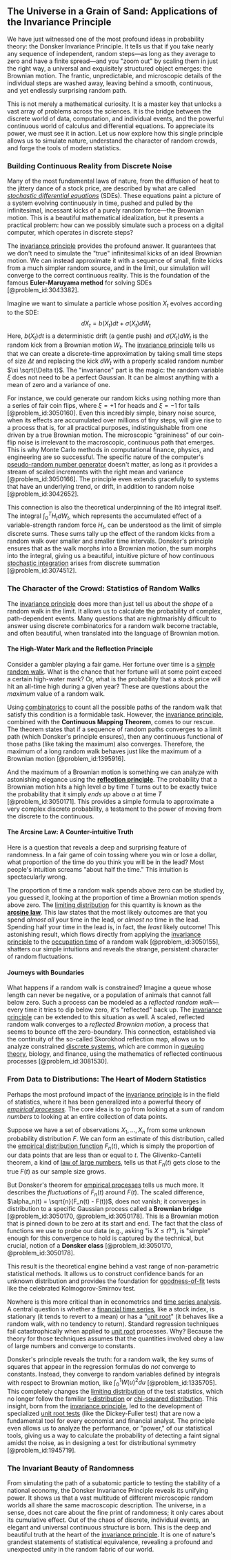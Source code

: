 ## The Universe in a Grain of Sand: Applications of the Invariance Principle

We have just witnessed one of the most profound ideas in probability theory: the Donsker Invariance Principle. It tells us that if you take nearly any sequence of independent, random steps—as long as they average to zero and have a finite spread—and you "zoom out" by scaling them in just the right way, a universal and exquisitely structured object emerges: the Brownian motion. The frantic, unpredictable, and microscopic details of the individual steps are washed away, leaving behind a smooth, continuous, and yet endlessly surprising random path.

This is not merely a mathematical curiosity. It is a master key that unlocks a vast array of problems across the sciences. It is the bridge between the discrete world of data, computation, and individual events, and the powerful continuous world of calculus and differential equations. To appreciate its power, we must see it in action. Let us now explore how this single principle allows us to simulate nature, understand the character of random crowds, and forge the tools of modern statistics.

### Building Continuous Reality from Discrete Noise

Many of the most fundamental laws of nature, from the diffusion of heat to the jittery dance of a stock price, are described by what are called *[stochastic differential equations](@article_id:146124)* (SDEs). These equations paint a picture of a system evolving continuously in time, pushed and pulled by the infinitesimal, incessant kicks of a purely random force—the Brownian motion. This is a beautiful mathematical idealization, but it presents a practical problem: how can we possibly simulate such a process on a digital computer, which operates in discrete steps?

The [invariance principle](@article_id:169681) provides the profound answer. It guarantees that we don't need to simulate the "true" infinitesimal kicks of an ideal Brownian motion. We can instead approximate it with a sequence of small, finite kicks from a much simpler random source, and in the limit, our simulation will converge to the correct continuous reality. This is the foundation of the famous **Euler-Maruyama method** for solving SDEs [@problem_id:3043382].

Imagine we want to simulate a particle whose position $X_t$ evolves according to the SDE:
$$
dX_t = b(X_t) dt + \sigma(X_t) dW_t
$$
Here, $b(X_t) dt$ is a deterministic drift (a gentle push) and $\sigma(X_t) dW_t$ is the random kick from a Brownian motion $W_t$. The [invariance principle](@article_id:169681) tells us that we can create a discrete-time approximation by taking small time steps of size $\Delta t$ and replacing the kick $dW_t$ with a properly scaled random number $\xi \sqrt{\Delta t}$. The "invariance" part is the magic: the random variable $\xi$ does not need to be a perfect Gaussian. It can be almost anything with a mean of zero and a variance of one.

For instance, we could generate our random kicks using nothing more than a series of fair coin flips, where $\xi = +1$ for heads and $\xi = -1$ for tails [@problem_id:3050160]. Even this incredibly simple, binary noise source, when its effects are accumulated over millions of tiny steps, will give rise to a process that is, for all practical purposes, indistinguishable from one driven by a true Brownian motion. The microscopic "graininess" of our coin-flip noise is irrelevant to the macroscopic, continuous path that emerges. This is why Monte Carlo methods in computational finance, physics, and engineering are so successful. The specific nature of the computer's [pseudo-random number generator](@article_id:136664) doesn't matter, as long as it provides a stream of scaled increments with the right mean and variance [@problem_id:3050166]. The principle even extends gracefully to systems that have an underlying trend, or drift, in addition to random noise [@problem_id:3042652].

This connection is also the theoretical underpinning of the Itô integral itself. The integral $\int_0^T H_t dW_t$, which represents the accumulated effect of a variable-strength random force $H_t$, can be understood as the limit of simple discrete sums. These sums tally up the effect of the random kicks from a random walk over smaller and smaller time intervals. Donsker's principle ensures that as the walk morphs into a Brownian motion, the sum morphs into the integral, giving us a beautiful, intuitive picture of how continuous [stochastic integration](@article_id:197862) arises from discrete summation [@problem_id:3074512].

### The Character of the Crowd: Statistics of Random Walks

The [invariance principle](@article_id:169681) does more than just tell us about the *shape* of a random walk in the limit. It allows us to calculate the probability of complex, path-dependent events. Many questions that are nightmarishly difficult to answer using discrete combinatorics for a random walk become tractable, and often beautiful, when translated into the language of Brownian motion.

#### The High-Water Mark and the Reflection Principle

Consider a gambler playing a fair game. Her fortune over time is a [simple random walk](@article_id:270169). What is the chance that her fortune will at some point exceed a certain high-water mark? Or, what is the probability that a stock price will hit an all-time high during a given year? These are questions about the *maximum* value of a random walk.

Using [combinatorics](@article_id:143849) to count all the possible paths of the random walk that satisfy this condition is a formidable task. However, the [invariance principle](@article_id:169681), combined with the **Continuous Mapping Theorem**, comes to our rescue. The theorem states that if a sequence of random paths converges to a limit path (which Donsker's principle ensures), then any continuous functional of those paths (like taking the maximum) also converges. Therefore, the maximum of a long random walk behaves just like the maximum of a Brownian motion [@problem_id:1395916].

And the maximum of a Brownian motion is something we can analyze with astonishing elegance using the **[reflection principle](@article_id:148010)**. The probability that a Brownian motion hits a high level $a$ by time $T$ turns out to be exactly twice the probability that it simply *ends up* above $a$ at time $T$ [@problem_id:3050171]. This provides a simple formula to approximate a very complex discrete probability, a testament to the power of moving from the discrete to the continuous.

#### The Arcsine Law: A Counter-intuitive Truth

Here is a question that reveals a deep and surprising feature of randomness. In a fair game of coin tossing where you win or lose a dollar, what proportion of the time do you think you will be in the lead? Most people's intuition screams "about half the time." This intuition is spectacularly wrong.

The proportion of time a random walk spends above zero can be studied by, you guessed it, looking at the proportion of time a Brownian motion spends above zero. The [limiting distribution](@article_id:174303) for this quantity is known as the **[arcsine law](@article_id:267840)**. This law states that the most likely outcomes are that you spend *almost all* your time in the lead, or *almost no* time in the lead. Spending half your time in the lead is, in fact, the *least* likely outcome! This astonishing result, which flows directly from applying the [invariance principle](@article_id:169681) to the [occupation time](@article_id:198886) of a random walk [@problem_id:3050155], shatters our simple intuitions and reveals the strange, persistent character of random fluctuations.

#### Journeys with Boundaries

What happens if a random walk is constrained? Imagine a queue whose length can never be negative, or a population of animals that cannot fall below zero. Such a process can be modeled as a *reflected random walk*—every time it tries to dip below zero, it's "reflected" back up. The [invariance principle](@article_id:169681) can be extended to this situation as well. A scaled, reflected random walk converges to a *reflected Brownian motion*, a process that seems to bounce off the zero-boundary. This connection, established via the continuity of the so-called Skorokhod reflection map, allows us to analyze constrained [discrete systems](@article_id:166918), which are common in [queuing theory](@article_id:273647), biology, and finance, using the mathematics of reflected continuous processes [@problem_id:3081530].

### From Data to Distributions: The Heart of Modern Statistics

Perhaps the most profound impact of the [invariance principle](@article_id:169681) is in the field of statistics, where it has been generalized into a powerful theory of *[empirical processes](@article_id:633655)*. The core idea is to go from looking at a sum of random *numbers* to looking at an entire collection of data points.

Suppose we have a set of observations $X_1, \dots, X_n$ from some unknown probability distribution $F$. We can form an estimate of this distribution, called the [empirical distribution function](@article_id:178105) $F_n(t)$, which is simply the proportion of our data points that are less than or equal to $t$. The Glivenko-Cantelli theorem, a kind of [law of large numbers](@article_id:140421), tells us that $F_n(t)$ gets close to the true $F(t)$ as our sample size grows.

But Donsker's theorem for [empirical processes](@article_id:633655) tells us much more. It describes the *fluctuations* of $F_n(t)$ around $F(t)$. The scaled difference, $\alpha_n(t) = \sqrt{n}(F_n(t) - F(t))$, does not vanish; it converges in distribution to a specific Gaussian process called a **Brownian bridge** [@problem_id:3050170, @problem_id:3050178]. This is a Brownian motion that is pinned down to be zero at its start and end. The fact that the class of functions we use to probe our data (e.g., asking "is $X \le t$?"), is "simple" enough for this convergence to hold is captured by the technical, but crucial, notion of a **Donsker class** [@problem_id:3050170, @problem_id:3050178].

This result is the theoretical engine behind a vast range of non-parametric statistical methods. It allows us to construct confidence bands for an unknown distribution and provides the foundation for [goodness-of-fit](@article_id:175543) tests like the celebrated Kolmogorov-Smirnov test.

Nowhere is this more critical than in econometrics and [time series analysis](@article_id:140815). A central question is whether a [financial time series](@article_id:138647), like a stock index, is stationary (it tends to revert to a mean) or has a "[unit root](@article_id:142808)" (it behaves like a random walk, with no tendency to return). Standard regression techniques fail catastrophically when applied to [unit root](@article_id:142808) processes. Why? Because the theory for those techniques assumes that the quantities involved obey a law of large numbers and converge to constants.

Donsker's principle reveals the truth: for a random walk, the key sums of squares that appear in the regression formulas do *not* converge to constants. Instead, they converge to random variables defined by integrals with respect to Brownian motion, like $\int_0^1 W(u)^2 du$ [@problem_id:1335705]. This completely changes the [limiting distribution](@article_id:174303) of the test statistics, which no longer follow the familiar [t-distribution](@article_id:266569) or [chi-squared distribution](@article_id:164719). This insight, born from the [invariance principle](@article_id:169681), led to the development of specialized [unit root tests](@article_id:142469) (like the Dickey-Fuller test) that are now a fundamental tool for every economist and financial analyst. The principle even allows us to analyze the performance, or "power," of our statistical tools, giving us a way to calculate the probability of detecting a faint signal amidst the noise, as in designing a test for distributional symmetry [@problem_id:1945719].

### The Invariant Beauty of Randomness

From simulating the path of a subatomic particle to testing the stability of a national economy, the Donsker Invariance Principle reveals its unifying power. It shows us that a vast multitude of different microscopic random worlds all share the same macroscopic description. The universe, in a sense, does not care about the fine print of randomness; it only cares about its cumulative effect. Out of the chaos of discrete, individual events, an elegant and universal continuous structure is born. This is the deep and beautiful truth at the heart of the [invariance principle](@article_id:169681). It is one of nature's grandest statements of statistical equivalence, revealing a profound and unexpected unity in the random fabric of our world.